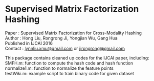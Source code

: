 # Supervised Matrix Factorization Hashing

Paper : Supervised Matrix Factorization for Cross-Modality Hashing <br />
Author : Hong Liu, Rongrong Ji, Yongjian Wu, Gang Hua <br />
Published in IJCAI 2016 <br />
Contact : lynnliu.xmu@gmail.com or jirongrong@gmail.com <br />

This package contains cleaned up codes for the IJCAI paper, including: <br />
SMFH.m: function to compute the hash code and hash function <br />
normalize1.m: function to normalize the feature points <br />
testWiki.m: example script to train binary code for given dataset <br />
